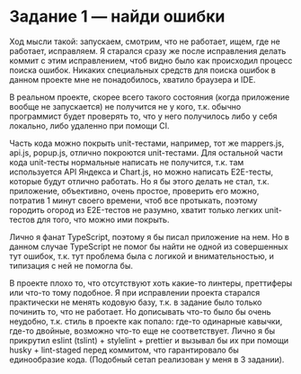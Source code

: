 # Задание 1 — найди ошибки

Ход мысли такой: запускаем, смотрим, что не работает, ищем, где не работает, исправляем. Я старался сразу же после
исправления делать коммит с этим исправлением, чтоб видно было как происходил процесс поиска ошибок. Никаких специальных
средств для поиска ошибок в данном проекте мне не понадобилось, хватило браузера и IDE.

В реальном проекте, скорее всего такого состояния (когда приложение вообще не запускается) не получится не у кого, 
т.к. обычно программист будет проверять то, что у него получилось либо у себя локально, либо удаленно при помощи CI.

Часть кода можно покрыть unit-тестами, например, тот же mappers.js, api.js, popup.js, отлично покроются unit-тестами.
Для остальной части кода unit-тесты нормальные написать не получится, т.к. там используется API Яндекса и Chart.js, но 
можно написать E2E-тесты, которые будут отлично работать. Но я бы этого делать не стал, т.к. приложение, объективно, 
очень простое, проверить его можно, потратив 1 минут своего времени, чтоб все протыкать, поэтому городить огород из 
E2E-тестов не разумно, хватит только легких unit-тестов для того, что можно ими покрыть.

Лично я фанат TypeScript, поэтому я бы писал приложение на нем. Но в данном случае TypeScript не помог бы найти не одной
из совершенных тут ошибок, т.к. тут проблема была с логикой и внимательностью, и типизация с ней не помогла бы.

В проекте плохо то, что отсутствуют хоть какие-то линтеры, преттиферы или что-то тому подобное. Я при исправлении
проекта старался практически не менять кодовую базу, т.к. в задание было только починить то, что не работает. 
Но дописывать что-то было бы очень неудобно, т.к. стиль в проекте как попало: где-то одинарные кавычки, где-то двойные, 
возможно что-то еще не соответствует. Лично я бы прикрутил eslint (tslint) + stylelint + prettier и вызывал бы их 
при помощи husky + lint-staged перед коммитом, что гарантировало бы единообразие кода. (Подобный сетап реализован у
меня в 3 задании).
